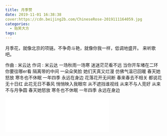 ```yaml
---
title: 月季赞
date: 2019-11-01 16:38:38
cover:https://cdn.beijing2b.com/ChineseRose-2019111164059.jpg
categories:
  - 贻笑大方
tags:
---
```

月季花，就像北京的项链。不争奇斗艳，就像你我一样，低调地盛开。
来听歌吧。


<!-- more -->

作曲 : 米云达
作词 : 米云达
一场秋雨一场寒
迷迷茫茫看不远
当你开车堵在二环
你要往哪er看
隔离带的中间
一朵朵笑脸
她们天真又烂漫
仿佛气温已回暖
春天她怒放
寒冬也不休眠
一年四季
永远在身边
花落花开无间断
春来春去不相关
都说花无十日红
此花无日不春风
悄悄映入我眼帘
从不遮挡谁视线
从来不与人竞好
从来不与月争圆
春天她怒放
寒冬也不休眠
一年四季
永远在身边

<iframe frameborder="no" border="0" marginwidth="0" marginheight="0" width=330 height=110 src="//music.163.com/outchain/player?type=1&id=1400436702&auto=1&height=90"></iframe>